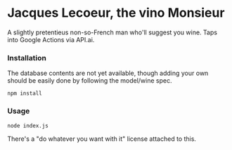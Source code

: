 # Jacques Lecoeur, the vino Monsieur

A slightly pretentieus non-so-French man who'll suggest you wine. Taps into Google Actions via API.ai.

### Installation ###

The database contents are not yet available, though adding your own should be easily done by following the model/wine spec.

```
npm install
```

### Usage ###

```
node index.js
```

There's a "do whatever you want with it" license attached to this.

